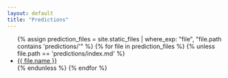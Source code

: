 ```yaml
---
layout: default
title: "Predictions"
---
```


<ul>
{% assign prediction_files = site.static_files | where_exp: "file", "file.path contains 'predictions/'" %}
{% for file in prediction_files %}
  {% unless file.path == 'predictions/index.md' %}
    <li><a href="{{ file.path | relative_url }}">{{ file.name }}</a></li>
  {% endunless %}
{% endfor %}
</ul>

